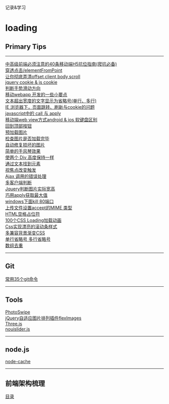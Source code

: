 记录&学习
# loading
## Primary Tips
---
<a href="https://github.com/Tronside/Tech-loading/issues/25" >中高级前端必须注意的40条移动端H5坑位指南(爬坑必备)</a><br/>
<a href="https://github.com/Tronside/Tech-loading/issues/1" > 穿透点击/elementFromPoint </a><br/>
<a href="https://github.com/Tronside/Tech-loading/issues/4" >让你彻底弄清offset,client,body,scroll</a><br/>
<a href="https://github.com/Tronside/Tech-loading/issues/5" > jquery cookie & js cookie </a><br/>
<a href="https://github.com/Tronside/Tech-loading/issues/6">判断手势滑动方向</a><br/>
<a href="https://github.com/Tronside/Tech-loading/issues/7">移动webapp 开发的一些小要点</a><br/>
<a href="https://github.com/Tronside/Tech-loading/issues/8">文本超出宽度的文字显示为省略号(单行、多行)</a><br/>
<a href="https://github.com/Tronside/Tech-loading/issues/9">IE 浏览器下，页面跳转、刷新与cookie的问题</a><br/>
<a href="https://github.com/Tronside/Tech-loading/issues/10">javascript中的 call 与 apply</a><br/>
<a href="https://github.com/Tronside/Tech-loading/issues/11">移动端web view方式android & ios 软键盘区别</a><br/>
<a href="https://github.com/Tronside/Tech-loading/issues/12">回到顶部按钮</a><br/>
<a href="https://github.com/Tronside/Tech-loading/issues/13">预加载图片</a><br/>
<a href="https://github.com/Tronside/Tech-loading/issues/14">检查图片是否加载完毕</a><br/>
<a href="https://github.com/Tronside/Tech-loading/issues/15">自动修复损坏的图片</a><br/>
<a href="https://github.com/Tronside/Tech-loading/issues/16">简单的手风琴效果</a><br/>
<a href="https://github.com/Tronside/Tech-loading/issues/17">使两个 Div 高度保持一样</a><br/>
<a href="https://github.com/Tronside/Tech-loading/issues/18">通过文本找到元素</a><br/>
<a href="https://github.com/Tronside/Tech-loading/issues/19">视焦点改变触发</a><br/>
<a href="https://github.com/Tronside/Tech-loading/issues/20">Ajax 调用的错误处理</a><br/>
<a href="https://github.com/Tronside/Tech-loading/issues/21">多客户端判断</a><br/>
<a href="https://github.com/Tronside/Tech-loading/issues/22">Jquery判断图片实际宽高</a><br/>
<a href="https://github.com/Tronside/Tech-loading/issues/23">巧用apply获取最大值</a><br/>
<a href="https://github.com/Tronside/Tech-loading/issues/24">windows下面kill 80端口</a><br/>
<a href="https://github.com/Tronside/Tech-loading/issues/27">上传文件设置accept的MIME 类型</a><br/>
<a href="https://github.com/Tronside/Tech-loading/issues/28">HTML空格占位符</a><br/>
<a href="https://github.com/Tronside/Tech-loading/issues/30">100个CSS Loading加载动画</a><br/>
<a href="https://github.com/Tronside/Tech-loading/issues/31">Css实现漂亮的滚动条样式</a><br/>
<a href="https://github.com/Tronside/Tech-loading/issues/32">多兼容背景渐变CSS</a><br/>
<a href="https://github.com/Tronside/Tech-loading/issues/33">单行省略号 多行省略号</a><br/>
<a href="https://github.com/Tronside/Tech-loading/issues/34">数组去重</a><br/>

---

## Git

[常用35个git命令](https://github.com/Tronside/Tech-loading/issues/29)

---

## Tools

[PhotoSwipe](http://photoswipe.com/ "PhotoSwipe")<br/>
[jQuery自适应图片排列插件flexImages](http://plugins.jquery.com/flex-images/ "flexImages")<br/>
[Three.js](http://www.webgl3d.cn/Three.js)<br/>
[nouislider.js](https://refreshless.com/nouislider/)

---

## node.js

[node-cache](https://www.npmjs.com/package/node-cache)

---

## 前端架构梳理

<a href="https://github.com/Tronside/Tech-loading/issues/26">目录</a>


